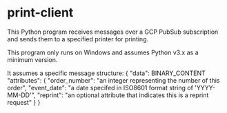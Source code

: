# print-client

This Python program receives messages over a GCP PubSub subscription and sends them to a specified printer for printing. 

This program only runs on Windows and assumes Python v3.x as a minimum version.

It assumes a specific message structure:
{
    "data": BINARY_CONTENT
    "attributes": {
        "order_number": "an integer representing the number of this order",
        "event_date": "a date specifed in ISO8601 format string of 'YYYY-MM-DD'",
        "reprint": "an optional attribute that indicates this is a reprint request"
    }
}
